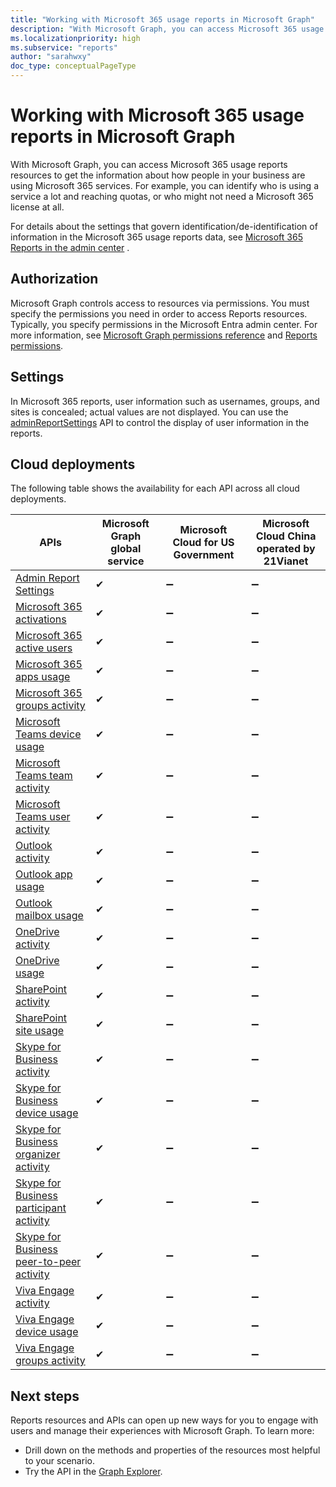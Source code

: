```yaml
---
title: "Working with Microsoft 365 usage reports in Microsoft Graph"
description: "With Microsoft Graph, you can access Microsoft 365 usage reports resources to get the information about how people in your business are using Microsoft 365 services. For example, you can identify who is using a service a lot and reaching quotas, or who may not need a Microsoft 365 license at all."
ms.localizationpriority: high
ms.subservice: "reports"
author: "sarahwxy"
doc_type: conceptualPageType
---
```


# Working with Microsoft 365 usage reports in Microsoft Graph

With Microsoft Graph, you can access Microsoft 365 usage reports resources to get the information about how people in your business are using Microsoft 365 services. For example, you can identify who is using a service a lot and reaching quotas, or who might not need a Microsoft 365 license at all.

For details about the settings that govern identification/de-identification of information in the Microsoft 365 usage reports data, see [Microsoft 365 Reports in the admin center](/microsoft-365/admin/activity-reports/activity-reports) .

## Authorization

Microsoft Graph controls access to resources via permissions. You must specify the permissions you need in order to access Reports resources. Typically, you specify permissions in the Microsoft Entra admin center. For more information, see [Microsoft Graph permissions reference](/graph/permissions-reference) and [Reports permissions](/graph/permissions-reference#reports-permissions).

## Settings

In Microsoft 365 reports, user information such as usernames, groups, and sites is concealed; actual values are not displayed. You can use the [adminReportSettings](/graph/api/resources/adminreportsettings?view=graph-rest-1.0&preserve-view=true) API to control the display of user information in the reports.

## Cloud deployments

The following table shows the availability for each API across all cloud deployments.

| APIs | Microsoft Graph global service | Microsoft Cloud for US Government | Microsoft Cloud China operated by 21Vianet |
| ---- | ------------------------------ | ----------------------------------| ------------------------------------------ |
| [Admin Report Settings](/graph/api/resources/adminreportsettings?view=graph-rest-1.0&preserve-view=true) | ✔ | ➖ | ➖ |
| [Microsoft 365 activations](reportroot.md#microsoft-365-activations)                               | ✔ | ➖ | ➖ |
| [Microsoft 365 active users](reportroot.md#microsoft-365-active-users)                             | ✔ | ➖ | ➖ |
| [Microsoft 365 apps usage](reportroot.md#microsoft-365-apps-usage)                                 | ✔ | ➖ | ➖ |
| [Microsoft 365 groups activity](reportroot.md#microsoft-365-groups-activity)                       | ✔ | ➖ | ➖ |
| [Microsoft Teams device usage](reportroot.md#microsoft-teams-device-usage)                         | ✔ | ➖ | ➖ |
| [Microsoft Teams team activity](reportroot.md#microsoft-teams-team-activity)                       | ✔ | ➖ | ➖ |
| [Microsoft Teams user activity](reportroot.md#microsoft-teams-user-activity)                       | ✔ | ➖ | ➖ |
| [Outlook activity](reportroot.md#outlook-activity)                                                 | ✔ | ➖ | ➖ |
| [Outlook app usage](reportroot.md#outlook-app-usage)                                               | ✔ | ➖ | ➖ |
| [Outlook mailbox usage](reportroot.md#outlook-mailbox-usage)                                       | ✔ | ➖ | ➖ |
| [OneDrive activity](reportroot.md#onedrive-activity)                                               | ✔ | ➖ | ➖ |
| [OneDrive usage](reportroot.md#onedrive-usage)                                                     | ✔ | ➖ | ➖ |
| [SharePoint activity](reportroot.md#sharepoint-activity)                                           | ✔ | ➖ | ➖ |
| [SharePoint site usage](reportroot.md#sharepoint-site-usage)                                       | ✔ | ➖ | ➖ |
| [Skype for Business activity](reportroot.md#skype-for-business-activity)                           | ✔ | ➖ | ➖ |
| [Skype for Business device usage](reportroot.md#skype-for-business-device-usage)                   | ✔ | ➖ | ➖ |
| [Skype for Business organizer activity](reportroot.md#skype-for-business-organizer-activity)       | ✔ | ➖ | ➖ |
| [Skype for Business participant activity](reportroot.md#skype-for-business-participant-activity)   | ✔ | ➖ | ➖ |
| [Skype for Business peer-to-peer activity](reportroot.md#skype-for-business-peer-to-peer-activity) | ✔ | ➖ | ➖ |
| [Viva Engage activity](reportroot.md#viva-engage-activity)                                         | ✔ | ➖ | ➖ |
| [Viva Engage device usage](reportroot.md#viva-engage-device-usage)                                 | ✔ | ➖ | ➖ |
| [Viva Engage groups activity](reportroot.md#viva-engage-groups-activity)                           | ✔ | ➖ | ➖ |

## Next steps

Reports resources and APIs can open up new ways for you to engage with users and manage their experiences with Microsoft Graph. To learn more:

- Drill down on the methods and properties of the resources most helpful to your scenario.
- Try the API in the [Graph Explorer](https://developer.microsoft.com/graph/graph-explorer).
